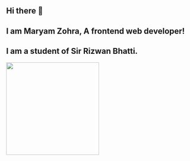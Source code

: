 
## Hi there 👋
## I am Maryam Zohra, A frontend web developer! 

## I am a student of Sir Rizwan Bhatti.
<img src="![YouTube-girl](https://github.com/user-attachments/assets/7b815b9b-89e0-4875-a0c6-65969c4c46cc)" height="250px">
<br>

